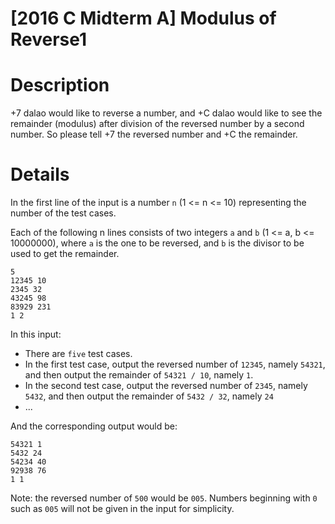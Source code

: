 # [2016 C Midterm A] Modulus of Reverse1

# Description

+7 dalao would like to reverse a number, and +C dalao would like to see the remainder (modulus) after division of the reversed number by a second number. So please tell +7 the reversed number and +C the remainder.

# Details

In the first line of the input is a number ``n`` (1 <= n <= 10) representing the number of the test cases.

Each of the following n lines consists of two integers ``a`` and ``b`` (1 <= a, b <= 10000000), where ``a`` is the one to be reversed, and ``b`` is the divisor to be used to get the remainder.


```
5
12345 10
2345 32
43245 98
83929 231
1 2

```

In this input:

- There are ``five`` test cases.
- In the first test case, output the reversed number of ``12345``, namely ``54321``, and then output the remainder of ``54321 / 10``, namely ``1``.
- In the second test case, output the reversed number of ``2345``, namely ``5432``, and then output the remainder of ``5432 / 32``, namely ``24``
- ...

And the corresponding output would be:

```
54321 1
5432 24
54234 40
92938 76
1 1

```

Note: the reversed number of ``500`` would be ``005``. Numbers beginning with ``0`` such as ``005`` will not be given in the input for simplicity.